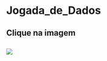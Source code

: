 # Jogada_de_Dados

<h2>Clique na imagem<h2>
<a href="https://rafael-moratti.github.io/Jogada_de_Dados/" target="_blank"><img src="https://user-images.githubusercontent.com/104304589/217114925-fd64f74c-8c3b-4c45-910d-b90392190533.png" /></a>
